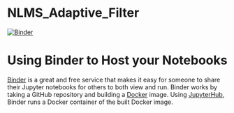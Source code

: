 # NLMS_Adaptive_Filter
[![Binder](https://mybinder.org/badge_logo.svg)](https://mybinder.org/v2/gh/palaparthi04/NLMS_Adaptive_Filter.git/main)

# Using Binder to Host your Notebooks
[Binder](https://mybinder.org) is a great and free service that makes it easy for someone to share their Jupyter notebooks for others to both view and run. Binder works by taking a GitHub repository and building a [Docker](https://www.docker.com) image. Using [JupyterHub](https://jupyterhub.readthedocs.io/en/latest/), Binder runs a Docker container of the built Docker image.
